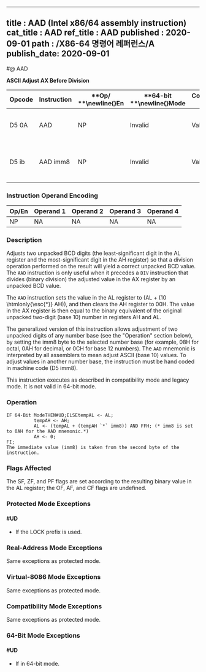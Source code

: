 ----------------------------
title : AAD (Intel x86/64 assembly instruction)
cat_title : AAD
ref_title : AAD
published : 2020-09-01
path : /X86-64 명령어 레퍼런스/A
publish_date: 2020-09-01
----------------------------
#@ AAD

**ASCII Adjust AX Before Division**

|**Opcode**|**Instruction**|**Op/ **\newline{}**En**|**64-bit **\newline{}**Mode**|**Compat/**\newline{}**Leg Mode**|**Description**|
|----------|---------------|------------------------|-----------------------------|---------------------------------|---------------|
|D5 0A|AAD|NP|Invalid|Valid|ASCII adjust AX before division.|
|D5 ib|AAD imm8|NP|Invalid|Valid|Adjust AX before division to number base imm8.|
### Instruction Operand Encoding


|Op/En|Operand 1|Operand 2|Operand 3|Operand 4|
|-----|---------|---------|---------|---------|
|NP|NA|NA|NA|NA|
### Description


Adjusts two unpacked BCD digits (the least-significant digit in the AL register and the most-significant digit in the AH register) so that a division operation performed on the result will yield a correct unpacked BCD value. The `AAD` instruction is only useful when it precedes a `DIV` instruction that divides (binary division) the adjusted value in the AX register by an unpacked BCD value.

The `AAD` instruction sets the value in the AL register to (AL + (10 \htmlonly{\esc{*}} AH)), and then clears the AH register to 00H. The value in the AX register is then equal to the binary equivalent of the original unpacked two-digit (base 10) number in registers AH and AL.

The generalized version of this instruction allows adjustment of two unpacked digits of any number base (see the "Operation" section below), by setting the imm8 byte to the selected number base (for example, 08H for octal, 0AH for decimal, or 0CH for base 12 numbers). The `AAD` mnemonic is interpreted by all assemblers to mean adjust ASCII (base 10) values. To adjust values in another number base, the instruction must be hand coded in machine code (D5 imm8).

This instruction executes as described in compatibility mode and legacy mode. It is not valid in 64-bit mode.


### Operation

```info-verb
IF 64-Bit ModeTHEN#UD;ELSEtempAL <- AL;
          tempAH <- AH;
          AL <- (tempAL + (tempAH `*` imm8)) AND FFH; (* imm8 is set to 0AH for the AAD mnemonic.*)
          AH <- 0;
FI;
The immediate value (imm8) is taken from the second byte of the instruction.
```
### Flags Affected


The SF, ZF, and PF flags are set according to the resulting binary value in the AL register; the OF, AF, and CF flags are undefined.


### Protected Mode Exceptions

#### #UD
* If the LOCK prefix is used.

### Real-Address Mode Exceptions



Same exceptions as protected mode.


### Virtual-8086 Mode Exceptions



Same exceptions as protected mode.


### Compatibility Mode Exceptions



Same exceptions as protected mode.


### 64-Bit Mode Exceptions

#### #UD
* If in 64-bit mode.
